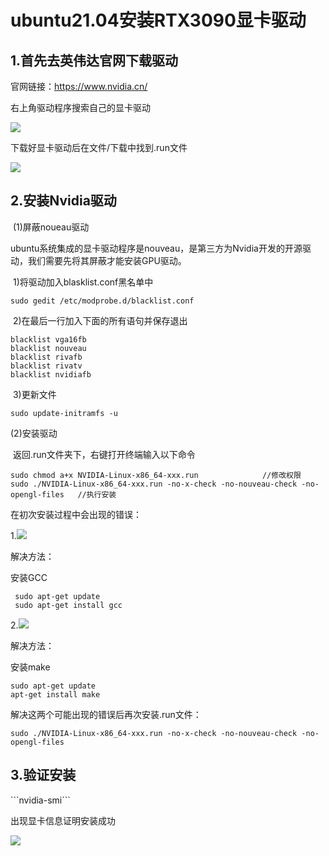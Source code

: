 <h1>
    ubuntu21.04安装RTX3090显卡驱动
</h1>


<h2>1.首先去英伟达官网下载驱动</h2>

官网链接：https://www.nvidia.cn/

右上角驱动程序搜索自己的显卡驱动

![](https://gitee.com/liuliuaobidao/github-graph/raw/master/1.png)

下载好显卡驱动后在文件/下载中找到.run文件

![](https://gitee.com/liuliuaobidao/github-graph/raw/master/2.png)

<h2>2.安装Nvidia驱动
</h2>
​	(1)屏蔽noueau驱动

​		ubuntu系统集成的显卡驱动程序是nouveau，是第三方为Nvidia开发的开源驱动，我们需要先将其屏蔽才能安装GPU驱动。

​		1)将驱动加入blasklist.conf黑名单中

```sudo gedit /etc/modprobe.d/blacklist.conf```

​		2)在最后一行加入下面的所有语句并保存退出

```
blacklist vga16fb
blacklist nouveau
blacklist rivafb
blacklist rivatv
blacklist nvidiafb
```

​		3)更新文件

```
sudo update-initramfs -u
```

(2)安装驱动		



​		返回.run文件夹下，右键打开终端输入以下命令

```
sudo chmod a+x NVIDIA-Linux-x86_64-xxx.run　　　　　　　　 //修改权限
sudo ./NVIDIA-Linux-x86_64-xxx.run -no-x-check -no-nouveau-check -no-opengl-files   //执行安装
```

在初次安装过程中会出现的错误：

1.![](https://gitee.com/liuliuaobidao/github-graph/raw/master/image-20210707095921569.png)

解决方法：

安装GCC

```sudo apt-get update
 sudo apt-get update
 sudo apt-get install gcc
```

2.![](https://gitee.com/liuliuaobidao/github-graph/raw/master/image-20210707100550842.png)

解决方法：

安装make

```sudo apt-get update
sudo apt-get update
apt-get install make
```

解决这两个可能出现的错误后再次安装.run文件：

```
sudo ./NVIDIA-Linux-x86_64-xxx.run -no-x-check -no-nouveau-check -no-opengl-files 
```



<h2>3.验证安装
</h2>
```nvidia-smi```

出现显卡信息证明安装成功

![](https://gitee.com/liuliuaobidao/github-graph/raw/master/image-20210707100915422.png)

